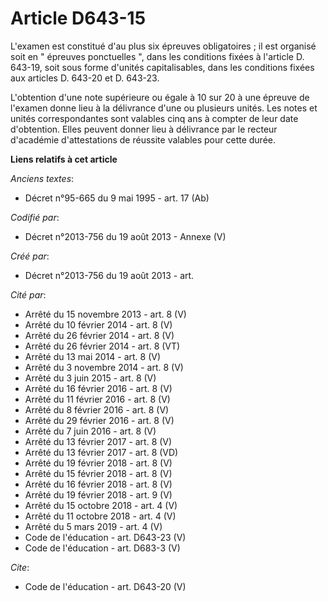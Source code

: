 # Article D643-15

L'examen est constitué d'au plus six épreuves obligatoires ; il est organisé soit en " épreuves ponctuelles ", dans les
conditions fixées à l'article D. 643-19, soit sous forme d'unités capitalisables, dans les conditions fixées aux articles D.
643-20 et D. 643-23. 

L'obtention d'une note supérieure ou égale à 10 sur 20 à une épreuve de l'examen donne lieu à la délivrance d'une ou
plusieurs unités. Les notes et unités correspondantes sont valables cinq ans à compter de leur date d'obtention. Elles
peuvent donner lieu à délivrance par le recteur d'académie d'attestations de réussite valables pour cette durée.

**Liens relatifs à cet article**

_Anciens textes_:

  - Décret n°95-665 du 9 mai 1995 - art. 17 (Ab)

_Codifié par_:

  - Décret n°2013-756 du 19 août 2013 -  Annexe (V)

_Créé par_:

  - Décret n°2013-756 du 19 août 2013 - art.

_Cité par_:

  - Arrêté du 15 novembre 2013 - art. 8 (V)
  - Arrêté du 10 février 2014 - art. 8 (V)
  - Arrêté du 26 février 2014 - art. 8 (V)
  - Arrêté du 26 février 2014 - art. 8 (VT)
  - Arrêté du 13 mai 2014 - art. 8 (V)
  - Arrêté du 3 novembre 2014 - art. 8 (V)
  - Arrêté du 3 juin 2015 - art. 8 (V)
  - Arrêté du 16 février 2016 - art. 8 (V)
  - Arrêté du 11 février 2016 - art. 8 (V)
  - Arrêté du 8 février 2016 - art. 8 (V)
  - Arrêté du 29 février 2016 - art. 8 (V)
  - Arrêté du 7 juin 2016 - art. 8 (V)
  - Arrêté du 13 février 2017 - art. 8 (V)
  - Arrêté du 13 février 2017 - art. 8 (VD)
  - Arrêté du 19 février 2018 - art. 8 (V)
  - Arrêté du 15 février 2018 - art. 8 (V)
  - Arrêté du 16 février 2018 - art. 8 (V)
  - Arrêté du 19 février 2018 - art. 9 (V)
  - Arrêté du 15 octobre 2018 - art. 4 (V)
  - Arrêté du 11 octobre 2018 - art. 4 (V)
  - Arrêté du 5 mars 2019 - art. 4 (V)
  - Code de l'éducation - art. D643-23 (V)
  - Code de l'éducation - art. D683-3 (V)

_Cite_:

  - Code de l'éducation - art. D643-20 (V)
